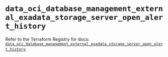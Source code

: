 # `data_oci_database_management_external_exadata_storage_server_open_alert_history`

Refer to the Terraform Registry for docs: [`data_oci_database_management_external_exadata_storage_server_open_alert_history`](https://registry.terraform.io/providers/hashicorp/oci/7.19.0/docs/data-sources/database_management_external_exadata_storage_server_open_alert_history).

